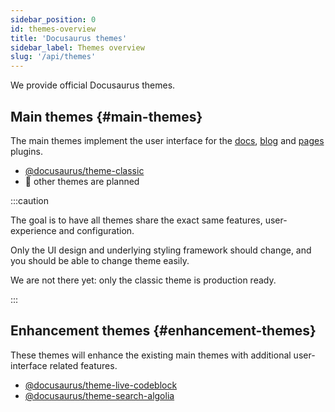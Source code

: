 ```yaml
---
sidebar_position: 0
id: themes-overview
title: 'Docusaurus themes'
sidebar_label: Themes overview
slug: '/api/themes'
---
```


We provide official Docusaurus themes.

## Main themes {#main-themes}

The main themes implement the user interface for the [docs](../plugins/plugin-content-docs.md), [blog](../plugins/plugin-content-blog.md) and [pages](../plugins/plugin-content-pages.md) plugins.

- [@docusaurus/theme-classic](./theme-classic.md)
- 🚧 other themes are planned

:::caution

The goal is to have all themes share the exact same features, user-experience and configuration.

Only the UI design and underlying styling framework should change, and you should be able to change theme easily.

We are not there yet: only the classic theme is production ready.

:::

## Enhancement themes {#enhancement-themes}

These themes will enhance the existing main themes with additional user-interface related features.

- [@docusaurus/theme-live-codeblock](./theme-live-codeblock.md)
- [@docusaurus/theme-search-algolia](./theme-search-algolia.md)
